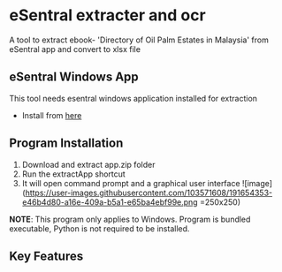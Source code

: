 # eSentral extracter and ocr
A tool to extract ebook- 'Directory of Oil Palm Estates in Malaysia' from eSentral app and convert to xlsx file 
## eSentral Windows App
This tool needs esentral windows application installed for extraction
- Install from [here](https://www.e-sentral.com/download_installer)
## Program Installation 
1. Download and extract app.zip folder
2. Run the extractApp shortcut
3. It will open command prompt and a graphical user interface
![image](https://user-images.githubusercontent.com/103571608/191654353-e46b4d80-a16e-409a-b5a1-e65ba4ebf99e.png =250x250)

**NOTE**: This program only applies to Windows.
Program is bundled executable, Python is not required to be installed. 
## Key Features

